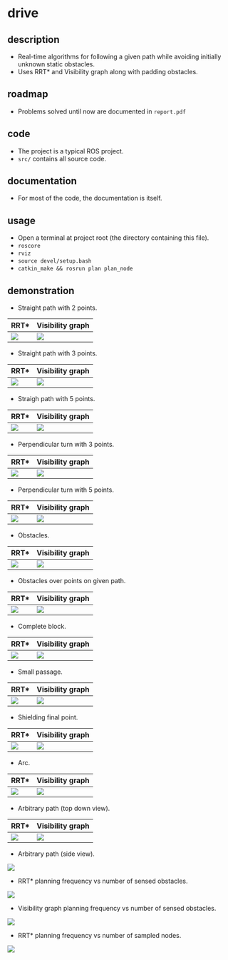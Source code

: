# drive
## description
- Real-time algorithms for following a given path while avoiding initially unknown static obstacles.
- Uses RRT\* and Visibility graph along with padding obstacles.
## roadmap
- Problems solved until now are documented in `report.pdf`
## code
- The project is a typical ROS project.
- `src/` contains all source code.
## documentation
- For most of the code, the documentation is itself.
## usage
- Open a terminal at project root (the directory containing this file).
- `roscore`
- `rviz`
- `source devel/setup.bash`
- `catkin_make && rosrun plan plan_node`
## demonstration

- Straight path with 2 points.

| RRT\* | Visibility graph |
| --- | --- |
| ![](github/1.s2p-orrt.gif) | ![](github/1.s2p-vis.gif) |

- Straight path with 3 points.

| RRT\* | Visibility graph |
| --- | --- |
| ![](github/1.s3p-orrt.gif) | ![](github/1.s3p-vis.gif) |


- Straigh path with 5 points.

| RRT\* | Visibility graph |
| --- | --- |
| ![](github/1.s5p-orrt.gif) | ![](github/1.s5p-vis.gif) |

- Perpendicular turn with 3 points.

| RRT\* | Visibility graph |
| --- | --- |
| ![](github/2.903p-orrt.gif) | ![](github/2.903p-vis.gif) |

- Perpendicular turn with 5 points.

| RRT\* | Visibility graph |
| --- | --- |
| ![](github/2.905p-orrt.gif) | ![](github/2.905p-vis.gif) |

- Obstacles.

| RRT\* | Visibility graph |
| --- | --- |
| ![](github/3.obs-orrt.gif) | ![](github/3.obs-vis.gif) |

- Obstacles over points on given path.

| RRT\* | Visibility graph |
| --- | --- |
| ![](github/4.obs-on-rp-orrt.gif) | ![](github/4.obs-on-rp-vis.gif) |

- Complete block.

| RRT\* | Visibility graph |
| --- | --- |
| ![](github/5.obs-over-lane-orrt.gif) | ![](github/5.obs-over-lane-vis.gif) |

- Small passage.

| RRT\* | Visibility graph |
| --- | --- |
| ![](github/6.obs-small-passage-orrt.gif) | ![](github/6.obs-small-passage-vis.gif) |

- Shielding final point.

| RRT\* | Visibility graph |
| --- | --- |
| ![](github/8.cha1-orrt.gif) | ![](github/8.cha1-vis.gif) |

- Arc.

| RRT\* | Visibility graph |
| --- | --- |
| ![](github/7.cir-orrt.gif) | ![](github/7.cir-orrt.gif) |

- Arbitrary path (top down view).

| RRT\* | Visibility graph |
| --- | --- |
| ![](github/9.gen-orrt.gif) | ![](github/9.gen-vis.gif) |

- Arbitrary path (side view).

![](github/9.gen-orrt-vis-sideview.gif)

- RRT\* planning frequency vs number of sensed obstacles.

![](github/orrt_hz_obs.png)

- Visibility graph planning frequency vs number of sensed obstacles.

![](github/vis_hz_obs.png)

- RRT\* planning frequency vs number of sampled nodes.

![](github/orrt_hz_nodes.png)

